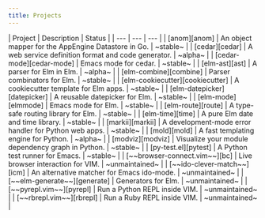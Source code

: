 ```yaml
---
title: Projects
---
```


<div class="projects">
| Project                          | Description                                           | Status         |
| ---                              | ---                                                   | ---            |
| [anom][anom]                     | An object mapper for the AppEngine Datastore in Go.   | ~stable~       |
| [cedar][cedar]                   | A web service definition format and code generator.   | ~alpha~        |
| [cedar-mode][cedar-mode]         | Emacs mode for cedar.                                 | ~stable~       |
| [elm-ast][ast]                   | A parser for Elm in Elm.                              | ~alpha~        |
| [elm-combine][combine]           | Parser combinators for Elm.                           | ~stable~       |
| [elm-cookiecutter][cookiecutter] | A cookiecutter template for Elm apps.                 | ~stable~       |
| [elm-datepicker][datepicker]     | A reusable datepicker for Elm.                        | ~stable~       |
| [elm-mode][elmmode]              | Emacs mode for Elm.                                   | ~stable~       |
| [elm-route][route]               | A type-safe routing library for Elm.                  | ~stable~       |
| [elm-time][time]                 | A pure Elm date and time library.                     | ~stable~       |
| [markii][markii]                 | A development-mode error handler for Python web apps. | ~stable~       |
| [mold][mold]                     | A fast templating engine for Python.                  | ~alpha~        |
| [modviz][modviz]                 | Visualize your module dependency graph in Python.     | ~stable~       |
| [py-test.el][pytest]             | A Python test runner for Emacs.                       | ~stable~       |
| [~~browser-connect.vim~~][bc]    | Live browser interaction for VIM.                     | ~unmaintained~ |
| [~~ido-clever-match~~][icm]      | An alternative matcher for Emacs ido-mode.            | ~unmaintained~ |
| [~~elm-generate~~][generate]     | Generators for Elm.                                   | ~unmaintained~ |
| [~~pyrepl.vim~~][pyrepl]         | Run a Python REPL inside VIM.                         | ~unmaintained~ |
| [~~rbrepl.vim~~][rbrepl]         | Run a Ruby REPL inside VIM.                           | ~unmaintained~ |
</div>


[repos]: https://github.com/Bogdanp/repositories
[anom]: https://github.com/Bogdanp/anom
[ast]: https://github.com/Bogdanp/elm-ast
[bc]: https://github.com/Bogdanp/browser-connect.vim
[cedar-mode]: https://github.com/Bogdanp/cedar-mode
[cedar]: https://github.com/Bogdanp/cedar
[combine]: https://github.com/Bogdanp/elm-combine
[cookiecutter]: https://github.com/Bogdanp/elm-cookiecutter
[datepicker]: https://github.com/Bogdanp/elm-datepicker
[elmmode]: https://github.com/jcollard/elm-mode
[generate]: https://github.com/Bogdanp/elm-generate
[icm]: https://github.com/Bogdanp/ido-clever-match
[markii]: https://github.com/Bogdanp/markii
[mold]: https://github.com/Bogdanp/mold
[modviz]: https://github.com/Bogdanp/modviz
[pyrepl]: https://github.com/Bogdanp/pyrepl.vim
[pytest]: https://github.com/Bogdanp/py-test.el
[rbrepl]: https://github.com/Bogdanp/rbrepl.vim
[route]: https://github.com/Bogdanp/elm-route
[time]: https://github.com/Bogdanp/elm-time
